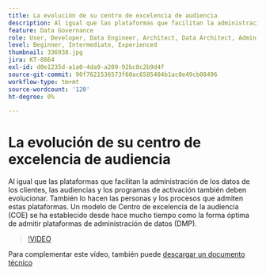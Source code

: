 ```yaml
---
title: La evolución de su centro de excelencia de audiencia
description: Al igual que las plataformas que facilitan la administración de los datos de los clientes, las audiencias y los programas de activación también deben evolucionar. También lo hacen las personas y los procesos que admiten estas plataformas. Un modelo de Centro de excelencia de la audiencia (COE) se ha establecido desde hace mucho tiempo como la forma óptima de admitir plataformas de administración de datos (DMP).
feature: Data Governance
role: User, Developer, Data Engineer, Architect, Data Architect, Admin, Leader
level: Beginner, Intermediate, Experienced
thumbnail: 336938.jpg
jira: KT-8864
exl-id: d0e1235d-a1a0-4da9-a209-92bc8c2b9d4f
source-git-commit: 90f7621536573f60ac6585404b1ac0e49cb08496
workflow-type: tm+mt
source-wordcount: '120'
ht-degree: 0%

---
```


# La evolución de su centro de excelencia de audiencia

Al igual que las plataformas que facilitan la administración de los datos de los clientes, las audiencias y los programas de activación también deben evolucionar. También lo hacen las personas y los procesos que admiten estas plataformas. Un modelo de Centro de excelencia de la audiencia (COE) se ha establecido desde hace mucho tiempo como la forma óptima de admitir plataformas de administración de datos (DMP).

>[!VIDEO](https://video.tv.adobe.com/v/336938/?quality=12&learn=on)

Para complementar este vídeo, también puede [descargar un documento técnico](assets/whitepaper-evolving-the-audience-center-of-excellence.pdf)
